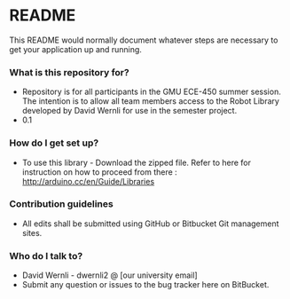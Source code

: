 # README #

This README would normally document whatever steps are necessary to get your application up and running.

### What is this repository for? ###

* Repository is for all participants in the GMU ECE-450 summer session. The intention is to allow all team members access to the Robot Library developed by David Wernli for use in the semester project. 
* 0.1

### How do I get set up? ###

* To use this library - Download the zipped file. Refer to here for instruction on how to proceed from there : http://arduino.cc/en/Guide/Libraries

### Contribution guidelines ###

* All edits shall be submitted using GitHub or Bitbucket Git management sites. 

### Who do I talk to? ###

* David Wernli - dwernli2 @ [our university email]
* Submit any question or issues to the bug tracker here on BitBucket.